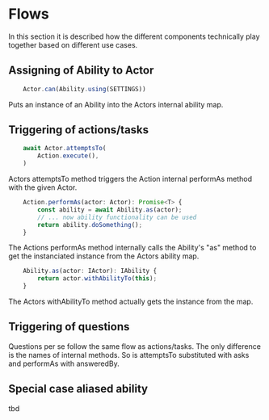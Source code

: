 # Flows

In this section it is described how the different components technically play together based on different use cases.

## Assigning of Ability to Actor

```javascript
    Actor.can(Ability.using(SETTINGS))
```
Puts an instance of an Ability into the Actors internal ability map.

## Triggering of actions/tasks

```javascript
    await Actor.attemptsTo(
        Action.execute(),
    )
```
Actors attemptsTo method triggers the Action internal performAs method with the given Actor.
```javascript
    Action.performAs(actor: Actor): Promise<T> {
        const ability = await Ability.as(actor);
        // ... now ability functionality can be used
        return ability.doSomething();
    }
```
The Actions performAs method internally calls the Ability's "as" method to get the instanciated instance from the Actors ability map.
```javascript
    Ability.as(actor: IActor): IAbility {
        return actor.withAbilityTo(this);
    }
```
The Actors withAbilityTo method actually gets the instance from the map.

## Triggering of questions

Questions per se follow the same flow as actions/tasks.
The only difference is the names of internal methods.
So is attemptsTo substituted with asks and performAs with answeredBy.

## Special case aliased ability

tbd
